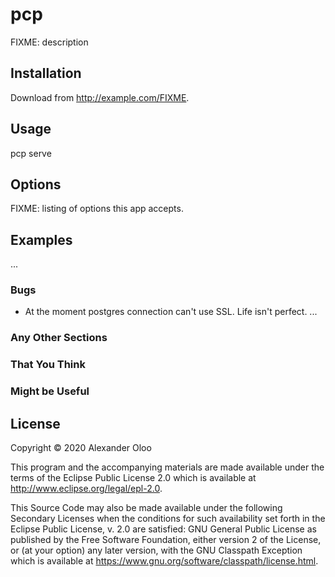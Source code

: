 # pcp

FIXME: description

## Installation

Download from http://example.com/FIXME.

## Usage

pcp serve

## Options

FIXME: listing of options this app accepts.

## Examples

...

### Bugs
- At the moment postgres connection can't use SSL. Life isn't perfect. 
...

### Any Other Sections
### That You Think
### Might be Useful

## License

Copyright © 2020 Alexander Oloo

This program and the accompanying materials are made available under the
terms of the Eclipse Public License 2.0 which is available at
http://www.eclipse.org/legal/epl-2.0.

This Source Code may also be made available under the following Secondary
Licenses when the conditions for such availability set forth in the Eclipse
Public License, v. 2.0 are satisfied: GNU General Public License as published by
the Free Software Foundation, either version 2 of the License, or (at your
option) any later version, with the GNU Classpath Exception which is available
at https://www.gnu.org/software/classpath/license.html.

